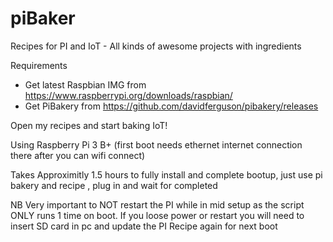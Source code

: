 # piBaker
Recipes for PI and IoT - All kinds of awesome projects with ingredients   


Requirements  
- Get latest Raspbian IMG from https://www.raspberrypi.org/downloads/raspbian/ 
- Get PiBakery from https://github.com/davidferguson/pibakery/releases 

Open my recipes and start baking IoT!

Using Raspberry Pi 3 B+ (first boot needs ethernet internet connection there after you can wifi connect)

Takes Approximitly 1.5 hours to fully install and complete bootup, just use pi bakery and recipe , plug in and wait for completed 

NB Very important to NOT restart the PI while in mid setup as the script ONLY runs 1 time on boot. If you loose power or restart you will need to insert SD card in pc and update the PI Recipe again for next boot

